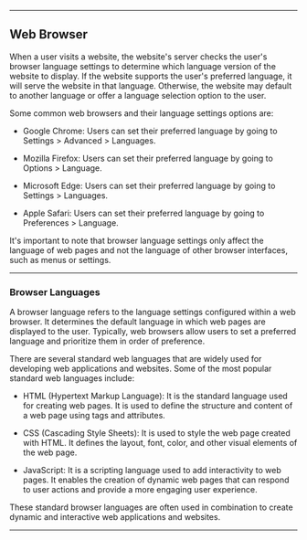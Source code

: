 
---

## Web Browser 

When a user visits a website, the website's server checks the user's browser language settings to determine which language version of the website to display. If the website supports the user's preferred language, it will serve the website in that language. Otherwise, the website may default to another language or offer a language selection option to the user.

Some common web browsers and their language settings options are:

- Google Chrome: Users can set their preferred language by going to Settings > Advanced > Languages.
  
- Mozilla Firefox: Users can set their preferred language by going to Options > Language.

- Microsoft Edge: Users can set their preferred language by going to Settings > Languages.
  
- Apple Safari: Users can set their preferred language by going to Preferences > Language.

It's important to note that browser language settings only affect the language of web pages and not the language of other browser interfaces, such as menus or settings.

---

### Browser Languages

A browser language refers to the language settings configured within a web browser. It determines the default language in which web pages are displayed to the user. Typically, web browsers allow users to set a preferred language and prioritize them in order of preference.

There are several standard web languages that are widely used for developing web applications and websites. Some of the most popular standard web languages include:

- HTML (Hypertext Markup Language): It is the standard language used for creating web pages. It is used to define the structure and content of a web page using tags and attributes.
  
- CSS (Cascading Style Sheets): It is used to style the web page created with HTML. It defines the layout, font, color, and other visual elements of the web page.
  
- JavaScript: It is a scripting language used to add interactivity to web pages. It enables the creation of dynamic web pages that can respond to user actions and provide a more engaging user experience.

These standard browser languages are often used in combination to create dynamic and interactive web applications and websites.

---
